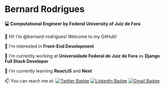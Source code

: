 # Bernard Rodrigues

#### 💻  Computational Engineer by Federal University of Juiz de Fora

👋 Hi! I'm @bernard-rodrigues! Welcome to my GitHub!

👀 I'm interested in **Front-End Development**

🏢 I'm currently working at **Universidade Federal de Juiz de Fora** as **Django Full Stack Developer**

🌱 I'm currently learning **ReactJS** and **Next**

📫 You can reach me at:
[![Twitter Badge](https://img.shields.io/badge/-@bernard_clint-003737?style=flat-square&labelColor=003737&logo=twitter&logoColor=white&link=https://twitter.com/bernard_clint)](https://twitter.com/bernard_clint) 
[![Linkedin Badge](https://img.shields.io/badge/-bernard%20rodrigues-003737?style=flat-square&logo=Linkedin&logoColor=white&link=https://www.linkedin.com/in/bernard-rodrigues/)](https://www.linkedin.com/in/bernard-rodrigues/) 
[![Gmail Badge](https://img.shields.io/badge/-bernard.rodrigues@outlook.com-003737?style=flat-square&logo=Gmail&logoColor=white&link=mailto:bernard.rodrigues@outlook.com)](mailto:bernard.rodrigues@outlook.com)
